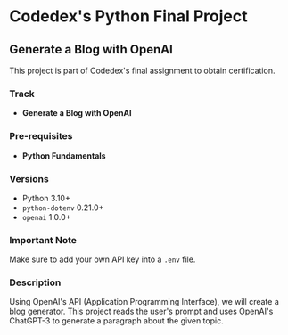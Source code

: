 # Codedex's Python Final Project

## Generate a Blog with OpenAI

This project is part of Codedex's final assignment to obtain certification.

### Track
- **Generate a Blog with OpenAI**

### Pre-requisites
- **Python Fundamentals**

### Versions
- Python 3.10+
- `python-dotenv` 0.21.0+
- `openai` 1.0.0+

### Important Note
Make sure to add your own API key into a `.env` file.

### Description
Using OpenAI's API (Application Programming Interface), we will create a blog generator. This project reads the user's prompt and uses OpenAI's ChatGPT-3 to generate a paragraph about the given topic.

